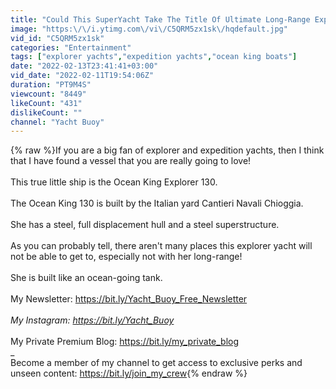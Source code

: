 ```yaml
---
title: "Could This SuperYacht Take The Title Of Ultimate Long-Range Explorer Yacht?"
image: "https:\/\/i.ytimg.com\/vi\/C5QRM5zx1sk\/hqdefault.jpg"
vid_id: "C5QRM5zx1sk"
categories: "Entertainment"
tags: ["explorer yachts","expedition yachts","ocean king boats"]
date: "2022-02-13T23:41:41+03:00"
vid_date: "2022-02-11T19:54:06Z"
duration: "PT9M4S"
viewcount: "8449"
likeCount: "431"
dislikeCount: ""
channel: "Yacht Buoy"
---
```

{% raw %}If you are a big fan of explorer and expedition yachts, then I think that I have found a vessel that you are really going to love!   <br /><br />This true little ship is the Ocean King Explorer 130.   <br /><br />The Ocean King 130 is built by the Italian yard Cantieri Navali Chioggia.   <br /><br />She has a steel, full displacement hull and a steel superstructure.   <br /><br />As you can probably tell, there aren't many places this explorer yacht will not be able to get to, especially not with her long-range!  <br /><br />She is built like an ocean-going tank. <br /><br />My Newsletter: <a rel="nofollow" target="blank" href="https://bit.ly/Yacht_Buoy_Free_Newsletter">https://bit.ly/Yacht_Buoy_Free_Newsletter</a><br />_<br />My Instagram: <a rel="nofollow" target="blank" href="https://bit.ly/Yacht_Buoy">https://bit.ly/Yacht_Buoy</a> <br />_<br />My Private Premium Blog: <a rel="nofollow" target="blank" href="https://bit.ly/my_private_blog">https://bit.ly/my_private_blog</a> <br />_<br />Become a member of my channel to get access to exclusive perks and unseen content: <a rel="nofollow" target="blank" href="https://bit.ly/join_my_crew">https://bit.ly/join_my_crew</a>{% endraw %}
